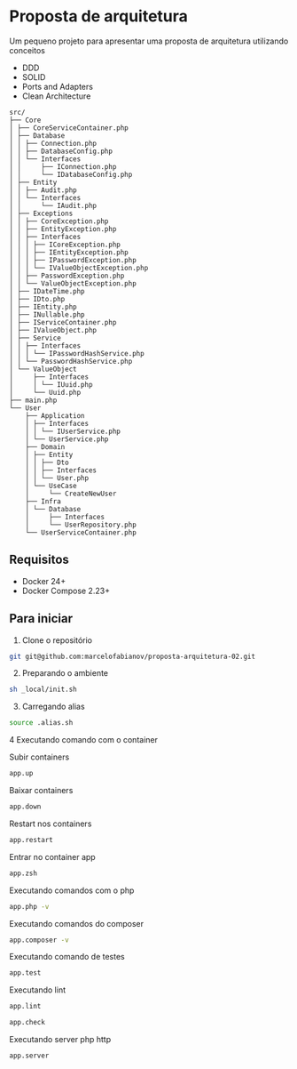 # Proposta de arquitetura

Um pequeno projeto para apresentar uma proposta de arquitetura utilizando conceitos

- DDD
- SOLID
- Ports and Adapters
- Clean Architecture

```
src/
├── Core
│ ├── CoreServiceContainer.php
│ ├── Database
│ │ ├── Connection.php
│ │ ├── DatabaseConfig.php
│ │ └── Interfaces
│ │     ├── IConnection.php
│ │     └── IDatabaseConfig.php
│ ├── Entity
│ │ ├── Audit.php
│ │ └── Interfaces
│ │     └── IAudit.php
│ ├── Exceptions
│ │ ├── CoreException.php
│ │ ├── EntityException.php
│ │ ├── Interfaces
│ │ │ ├── ICoreException.php
│ │ │ ├── IEntityException.php
│ │ │ ├── IPasswordException.php
│ │ │ └── IValueObjectException.php
│ │ ├── PasswordException.php
│ │ └── ValueObjectException.php
│ ├── IDateTime.php
│ ├── IDto.php
│ ├── IEntity.php
│ ├── INullable.php
│ ├── IServiceContainer.php
│ ├── IValueObject.php
│ ├── Service
│ │ ├── Interfaces
│ │ │ └── IPasswordHashService.php
│ │ └── PasswordHashService.php
│ └── ValueObject
│     ├── Interfaces
│     │ └── IUuid.php
│     └── Uuid.php
├── main.php
└── User
    ├── Application
    │ ├── Interfaces
    │ │ └── IUserService.php
    │ └── UserService.php
    ├── Domain
    │ ├── Entity
    │ │ ├── Dto
    │ │ ├── Interfaces
    │ │ └── User.php
    │ └── UseCase
    │     └── CreateNewUser
    ├── Infra
    │ └── Database
    │     ├── Interfaces
    │     └── UserRepository.php
    └── UserServiceContainer.php

```

## Requisitos

- Docker 24+
- Docker Compose 2.23+

## Para iniciar

1. Clone o repositório

```bash
git git@github.com:marcelofabianov/proposta-arquitetura-02.git
```

2. Preparando o ambiente

```bash
sh _local/init.sh
```
3. Carregando alias

```bash
source .alias.sh
```

4 Executando comando com o container

Subir containers
```bash
app.up
```

Baixar containers
```bash
app.down
```

Restart nos containers
```bash
app.restart
```

Entrar no container app
```bash
app.zsh
```

Executando comandos com o php
```bash
app.php -v
```

Executando comandos do composer
```bash
app.composer -v
```

Executando comando de testes
```bash
app.test
```

Executando lint
```bash
app.lint
```
```bash
app.check
```

Executando server php http
```bash
app.server
```
